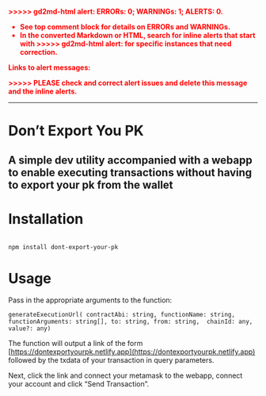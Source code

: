 <!-- Output copied to clipboard! -->

<!-----

Yay, no errors, warnings, or alerts!

Conversion time: 0.293 seconds.


Using this Markdown file:

1. Paste this output into your source file.
2. See the notes and action items below regarding this conversion run.
3. Check the rendered output (headings, lists, code blocks, tables) for proper
   formatting and use a linkchecker before you publish this page.

Conversion notes:

* Docs to Markdown version 1.0β33
* Tue Sep 13 2022 07:11:57 GMT-0700 (PDT)
* Source doc: Dont Export Your PK
* This is a partial selection. Check to make sure intra-doc links work.

WARNING:
You have 2 H1 headings. You may want to use the "H1 -> H2" option to demote all headings by one level.

----->


<p style="color: red; font-weight: bold">>>>>>  gd2md-html alert:  ERRORs: 0; WARNINGs: 1; ALERTS: 0.</p>
<ul style="color: red; font-weight: bold"><li>See top comment block for details on ERRORs and WARNINGs. <li>In the converted Markdown or HTML, search for inline alerts that start with >>>>>  gd2md-html alert:  for specific instances that need correction.</ul>

<p style="color: red; font-weight: bold">Links to alert messages:</p>
<p style="color: red; font-weight: bold">>>>>> PLEASE check and correct alert issues and delete this message and the inline alerts.<hr></p>



# Don’t Export You PK


## A simple dev utility accompanied with a webapp to enable executing transactions without having to export your pk from the wallet


# Installation

```

npm install dont-export-your-pk

```


# Usage

Pass in the appropriate arguments to the function:

```generateExecutionUrl( contractAbi: string, functionName: string, functionArguments: string[], to: string, from: string,  chainId: any, value?: any)```

The function will output a link of the form [https://dontexportyourpk.netlify.app](https://dontexportyourpk.netlify.app) followed by the txdata of your transaction in query parameters.

Next, click the link and connect your metamask to the webapp, connect your account and click “Send Transaction”. 
